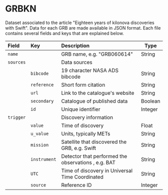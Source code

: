 # GRBKN
Dataset associated to the article "Eighteen years of kilonova discoveries with Swift". Data for each GRB are made available in JSON format. Each file contains several fields and keys that are explained below.

| Field | Key | Description | Type 
| :--- | :--- | :--- | --- 
| `name`   |           | GRB name, e.g. "GRB060614" | String 
| `sources` |          | Data sources                   | 
|           | `bibcode` | 19 character NASA ADS bibcode | String 
|           | `reference` | Short form citation | String 
|           | `url` | Link to the catalogue's website | String 
|           | `secondary` | Catalogue of published data | Boolean
|           | `id`   | Unique identifier | Integer 
| `trigger` |          | Discovery information                  | 
|           | `value` | Time of discovery | Float 
|           | `u_value` | Units, typically METs | String 
|           | `mission` | Satellite that discovered the GRB, e.g. Swift | String
|           | `instrument` | Detector that performed the observations , e.g. BAT | String
|           | `UTC`   | Time of discovery in Universal Time Coordinated | String
|           | `source`   | Reference ID | Integer 

